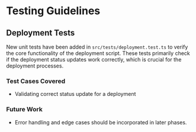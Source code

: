 # Testing Guidelines

## Deployment Tests

New unit tests have been added in `src/tests/deployment.test.ts` to verify the core functionality of the deployment script. These tests primarily check if the deployment status updates work correctly, which is crucial for the deployment processes.

### Test Cases Covered
- Validating correct status update for a deployment

### Future Work
- Error handling and edge cases should be incorporated in later phases.